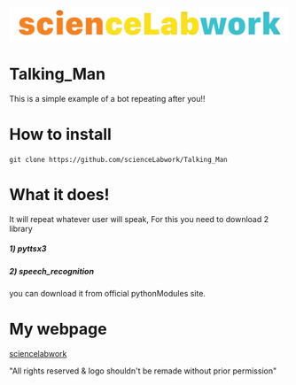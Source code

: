 ![logo](https://github.com/scienceLabwork/Rock_paper_scissor/blob/master/Wholelogo%20copy%202.png)

# Talking_Man
This is a simple example of a bot repeating after you!!

# How to install
`git clone https://github.com/scienceLabwork/Talking_Man`

# What it does!
It will repeat whatever user will speak, For this you need to download 2 library
##### 1) pyttsx3
##### 2) speech_recognition
you can download it from official pythonModules site.

# My webpage
[sciencelabwork](http://www.sciencelabwork.cf)

"All rights reserved & logo shouldn't be remade without prior permission"
